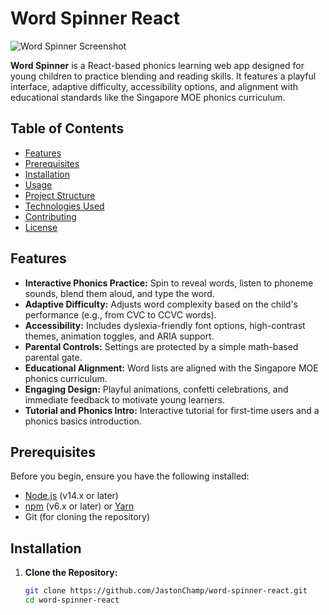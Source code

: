 # Word Spinner React

![Word Spinner Screenshot](path/to/screenshot.png) <!-- Replace with a screenshot of the app if available -->

**Word Spinner** is a React-based phonics learning web app designed for young children to practice blending and reading skills. It features a playful interface, adaptive difficulty, accessibility options, and alignment with educational standards like the Singapore MOE phonics curriculum.

## Table of Contents
- [Features](#features)
- [Prerequisites](#prerequisites)
- [Installation](#installation)
- [Usage](#usage)
- [Project Structure](#project-structure)
- [Technologies Used](#technologies-used)
- [Contributing](#contributing)
- [License](#license)

## Features
- **Interactive Phonics Practice:** Spin to reveal words, listen to phoneme sounds, blend them aloud, and type the word.
- **Adaptive Difficulty:** Adjusts word complexity based on the child's performance (e.g., from CVC to CCVC words).
- **Accessibility:** Includes dyslexia-friendly font options, high-contrast themes, animation toggles, and ARIA support.
- **Parental Controls:** Settings are protected by a simple math-based parental gate.
- **Educational Alignment:** Word lists are aligned with the Singapore MOE phonics curriculum.
- **Engaging Design:** Playful animations, confetti celebrations, and immediate feedback to motivate young learners.
- **Tutorial and Phonics Intro:** Interactive tutorial for first-time users and a phonics basics introduction.

## Prerequisites
Before you begin, ensure you have the following installed:
- [Node.js](https://nodejs.org/) (v14.x or later)
- [npm](https://www.npmjs.com/) (v6.x or later) or [Yarn](https://yarnpkg.com/)
- Git (for cloning the repository)

## Installation
1. **Clone the Repository:**
   ```bash
   git clone https://github.com/JastonChamp/word-spinner-react.git
   cd word-spinner-react
